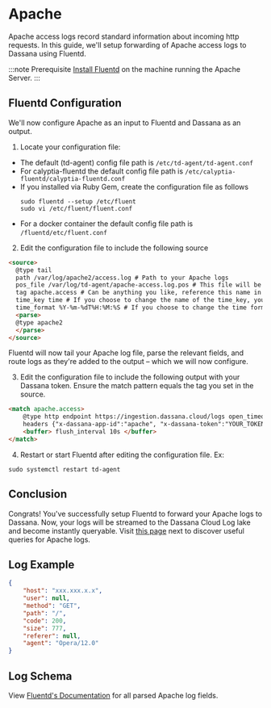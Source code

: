 # Apache

Apache access logs record standard information about incoming http requests. In this guide, we'll setup forwarding of Apache access logs to Dassana using Fluentd.

:::note Prerequisite
[Install Fluentd](https://docs.fluentd.org/installation) on the machine running the Apache Server.
:::

## Fluentd Configuration

We'll now configure Apache as an input to Fluentd and Dassana as an output.

1. Locate your configuration file:

-   The default (td-agent) config file path is `/etc/td-agent/td-agent.conf`
-   For calyptia-fluentd the default config file path is `/etc/calyptia-fluentd/calyptia-fluentd.conf`
-   If you installed via Ruby Gem, create the configuration file as follows
    ```shell
    sudo fluentd --setup /etc/fluent
    sudo vi /etc/fluent/fluent.conf
    ```
-   For a docker container the default config file path is `/fluentd/etc/fluent.conf`

2. Edit the configuration file to include the following source

```html
<source>
  @type tail
  path /var/log/apache2/access.log # Path to your Apache logs
  pos_file /var/log/td-agent/apache-access.log.pos # This file will be created to keep track of the file's inode and position in the file
  tag apache.access # Can be anything you like, reference this name in the output (discussed below)
  time_key time # If you choose to change the name of the time_key, you must configure this as a Dassana custom app
  time_format %Y-%m-%dT%H:%M:%S # If you choose to change the time format, you must configure this as a Dassana custom app
  <parse>
  @type apache2
  </parse>
</source>
```

Fluentd will now tail your Apache log file, parse the relevant fields, and route logs as they're added to the output – which we will now configure.

3. Edit the configuration file to include the following output with your Dassana token. Ensure the match pattern equals the tag you set in the source.

```html
<match apache.access>
    @type http endpoint https://ingestion.dassana.cloud/logs open_timeout 2
    headers {"x-dassana-app-id":"apache", "x-dassana-token":"YOUR_TOKEN_HERE"}
    <buffer> flush_interval 10s </buffer>
</match>
```

4. Restart or start Fluentd after editing the configuration file. Ex:

```shell
sudo systemctl restart td-agent
```

## Conclusion

Congrats! You've successfully setup Fluentd to forward your Apache logs to Dassana. Now, your logs will be streamed to the Dassana Cloud Log lake and become instantly queryable. Visit [this page](https://docs.dassana.cloud) next to discover useful queries for Apache logs.

## Log Example

```json
{
    "host": "xxx.xxx.x.x",
    "user": null,
    "method": "GET",
    "path": "/",
    "code": 200,
    "size": 777,
    "referer": null,
    "agent": "Opera/12.0"
}
```

## Log Schema

View [Fluentd's Documentation](https://docs.fluentd.org/parser/apache2#regexp-patterns) for all parsed Apache log fields.
